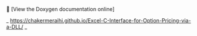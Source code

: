 📖 [View the Doxygen documentation online]

_ https://chakermeraihi.github.io/Excel-C-Interface-for-Option-Pricing-via-a-DLL/ _
